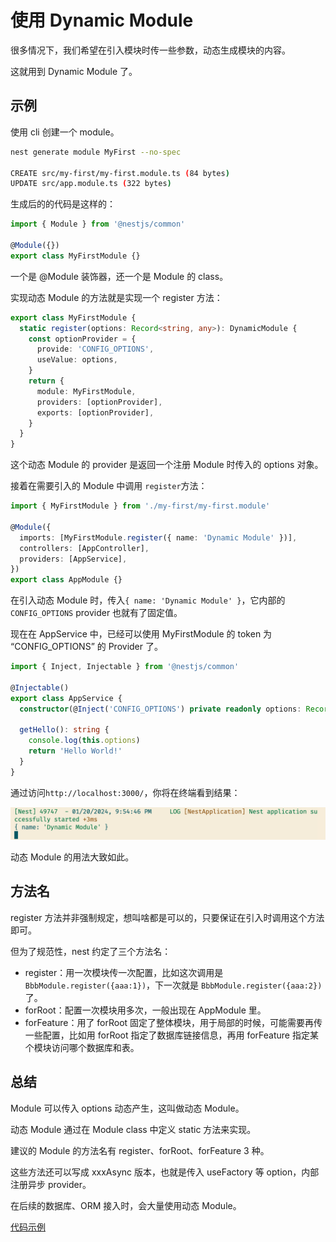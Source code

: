 # 使用 Dynamic Module

很多情况下，我们希望在引入模块时传一些参数，动态生成模块的内容。

这就用到 Dynamic Module 了。

## 示例

使用 cli 创建一个 module。

```bash
nest generate module MyFirst --no-spec

CREATE src/my-first/my-first.module.ts (84 bytes)
UPDATE src/app.module.ts (322 bytes)
```

生成后的的代码是这样的：

```typescript
import { Module } from '@nestjs/common'

@Module({})
export class MyFirstModule {}
```

一个是 @Module 装饰器，还一个是 Module 的 class。

实现动态 Module 的方法就是实现一个 register 方法：

```typescript
export class MyFirstModule {
  static register(options: Record<string, any>): DynamicModule {
    const optionProvider = {
      provide: 'CONFIG_OPTIONS',
      useValue: options,
    }
    return {
      module: MyFirstModule,
      providers: [optionProvider],
      exports: [optionProvider],
    }
  }
}
```

这个动态 Module 的 provider 是返回一个注册 Module 时传入的 options 对象。

接着在需要引入的 Module 中调用 `register`方法：

```typescript
import { MyFirstModule } from './my-first/my-first.module'

@Module({
  imports: [MyFirstModule.register({ name: 'Dynamic Module' })],
  controllers: [AppController],
  providers: [AppService],
})
export class AppModule {}
```

在引入动态 Module 时，传入`{ name: 'Dynamic Module' }`，它内部的 `CONFIG_OPTIONS` provider 也就有了固定值。

现在在 AppService 中，已经可以使用 MyFirstModule 的 token 为 “CONFIG_OPTIONS” 的 Provider 了。

```typescript
import { Inject, Injectable } from '@nestjs/common'

@Injectable()
export class AppService {
  constructor(@Inject('CONFIG_OPTIONS') private readonly options: Record<string, any>) {}

  getHello(): string {
    console.log(this.options)
    return 'Hello World!'
  }
}
```

通过访问`http://localhost:3000/`，你将在终端看到结果：

![image-20240120220810167](https://raw.githubusercontent.com/18888628835/image-cloud/main/assets202401202208483.png)

动态 Module 的用法大致如此。

## 方法名

register 方法并非强制规定，想叫啥都是可以的，只要保证在引入时调用这个方法即可。

但为了规范性，nest 约定了三个方法名：

- register：用一次模块传一次配置，比如这次调用是 `BbbModule.register({aaa:1})`，下一次就是 `BbbModule.register({aaa:2}) `了。
- forRoot：配置一次模块用多次，一般出现在 AppModule 里。
- forFeature：用了 forRoot 固定了整体模块，用于局部的时候，可能需要再传一些配置，比如用 forRoot 指定了数据库链接信息，再用 forFeature 指定某个模块访问哪个数据库和表。

## 总结

Module 可以传入 options 动态产生，这叫做动态 Module。

动态 Module 通过在 Module class 中定义 static 方法来实现。

建议的 Module 的方法名有 register、forRoot、forFeature 3 种。

这些方法还可以写成 xxxAsync 版本，也就是传入 useFactory 等 option，内部注册异步 provider。

在后续的数据库、ORM 接入时，会大量使用动态 Module。

[代码示例](https://github.com/18888628835/learn-nest/tree/how-to-use-dynamic-module)
